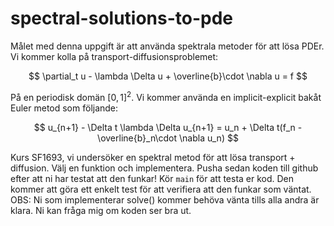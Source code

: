 # spectral-solutions-to-pde

Målet med denna uppgift är att använda spektrala metoder för att lösa PDEr. Vi kommer kolla på transport-diffusionsproblemet:

$$
 \partial_t u - \lambda \Delta u + \overline{b}\cdot \nabla u = f
$$

På en periodisk domän $[0,1]^2$. Vi kommer använda en implicit-explicit bakåt Euler metod som följande:

$$
  u_{n+1} - \Delta t \lambda \Delta u_{n+1} = u_n + \Delta t(f_n - \overline{b}_n\cdot \nabla u_n)
$$

 Kurs SF1693, vi undersöker en spektral metod för att lösa transport + diffusion.
 Välj en funktion och implementera. Pusha sedan koden till github efter att ni har testat att den funkar!
 Kör ``main`` för att testa er kod. Den kommer att göra ett enkelt test för att verifiera att den funkar som väntat.
 OBS: Ni som implementerar solve() kommer behöva vänta tills alla andra är klara. Ni kan fråga mig om koden ser bra ut.
 
